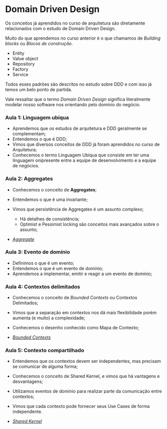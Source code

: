 # Domain Driven Design

Os conceitos já aprendidos no curso de arquitetura são diretamente relacionados com o estudo de Domain Driven Design.

Muito do que aprendemos no curso anterior é o que chamamos de _Building blocks_ ou _Blocos de construção_.

- Entity
- Value object
- Repository
- Factory
- Service

Todos esses padrões são descritos no estudo sobre DDD e com isso já temos um belo ponto de partida.

Vale ressaltar que o termo _Domain Driven Design_ significa literalmente modelar nosso software nos orientando pelo domínio do negócio.


### Aula 1: Linguagem ubíqua

- Aprendemos que os estudos de arquitetura e DDD geralmente se complementam;
- Entendemos o que é DDD;
- Vimos que diversos conceitos de DDD já foram aprendidos no curso de Arquitetura;
- Conhecemos o termo Linguagem Ubíqua que consiste em ter uma linguagem onipresente entre a equipe de desenvolvimento e a equipe de negócios.


### Aula 2: Aggregates

- Conhecemos o conceito de **Aggregates**;
- Entendemos o que é uma invariante;
- Vimos que persistência de Aggregates é um assunto complexo;
  - Há detalhes de consistência;
  - Optimist e Pessimist locking são conceitos mais avançados sobre o assunto;


- _[Aggregate](https://martinfowler.com/bliki/DDD_Aggregate.html)_


### Aula 3: Evento de domínio

- Definimos o que é um evento;
- Entendemos o que é um evento de domínio;
- Aprendemos a implementar, emitir e reagir a um evento de domínio;


### Aula 4: Contextos delimitados

- Conhecemos o conceito de _Bounded Contexts_ ou Contextos Delimitados;
- Vimos que a separação em contextos nos dá mais flexibilidade porém aumenta (e muito) a complexidade;
- Conhecemos o desenho conhecido como Mapa de Contexto;


- _[Bounded Contexts](https://martinfowler.com/bliki/BoundedContext.html)_


### Aula 5: Contexto compartilhado

- Entendemos que os contextos devem ser independentes, mas precisam se comunicar de alguma forma;
- Conhecemos o conceito de Shared Kernel, e vimos que há vantagens e desvantagens;
- Utilizamos eventos de domínio para realizar parte da comunicação entre contextos;
- Vimos que cada contexto pode fornecer seus Use Cases de forma independente.


- _[Shared Kernel](http://www.fabriciorissetto.com/blog/ddd-bounded-context/)_